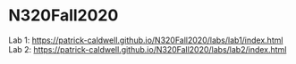 # N320Fall2020

Lab 1: https://patrick-caldwell.github.io/N320Fall2020/labs/lab1/index.html
Lab 2: https://patrick-caldwell.github.io/N320Fall2020/labs/lab2/index.html
